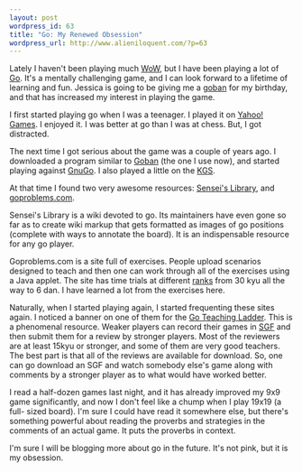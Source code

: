 ```yaml
---
layout: post
wordpress_id: 63
title: "Go: My Renewed Obsession"
wordpress_url: http://www.alieniloquent.com/?p=63
---
```

Lately I haven't been playing much [WoW][1], but I have been playing a lot of
[Go][2]. It's a mentally challenging game, and I can look forward to a
lifetime of learning and fun. Jessica is going to be giving me a [goban][3]
for my birthday, and that has increased my interest in playing the game.

I first started playing go when I was a teenager. I played it on [Yahoo!
Games][4]. I enjoyed it. I was better at go than I was at chess. But, I got
distracted.

The next time I got serious about the game was a couple of years ago. I
downloaded a program similar to [Goban][5] (the one I use now), and started
playing against [GnuGo][6]. I also played a little on the [KGS][7].

At that time I found two very awesome resources: [Sensei's Library][8], and
[goproblems.com][9].

Sensei's Library is a wiki devoted to go. Its maintainers have even gone so
far as to create wiki markup that gets formatted as images of go positions
(complete with ways to annotate the board). It is an indispensable resource
for any go player.

Goproblems.com is a site full of exercises. People upload scenarios designed
to teach and then one can work through all of the exercises using a Java
applet. The site has time trials at different [ranks][10] from 30 kyu all the
way to 6 dan. I have learned a lot from the exercises here.

Naturally, when I started playing again, I started frequenting these sites
again. I noticed a banner on one of them for the [Go Teaching Ladder][11].
This is a phenomenal resource. Weaker players can record their games in
[SGF][12] and then submit them for a review by stronger players. Most of the
reviewers are at least 15kyu or stronger, and some of them are very good
teachers. The best part is that all of the reviews are available for download.
So, one can go download an SGF and watch somebody else's game along with
comments by a stronger player as to what would have worked better.

I read a half-dozen games last night, and it has already improved my 9x9 game
significantly, and now I don't feel like a chump when I play 19x19 (a full-
sized board). I'm sure I could have read it somewhere else, but there's
something powerful about reading the proverbs and strategies in the comments
of an actual game. It puts the proverbs in context.

I'm sure I will be blogging more about go in the future. It's not pink, but it
is my obsession.

   [1]: http://www.worldofwarcraft.com

   [2]: http://en.wikipedia.org/wiki/Go_(board_game)

   [3]: http://en.wikipedia.org/wiki/Goban

   [4]: http://games.yahoo.com/

   [5]: http://www.sente.ch/software/goban/

   [6]: http://www.gnu.org/software/gnugo/

   [7]: http://kgs.kiseido.com/

   [8]: http://senseis.xmp.net/

   [9]: http://www.goproblems.com/

   [10]: http://senseis.xmp.net/?Rank

   [11]: http://gtl.xmp.net/

   [12]: http://senseis.xmp.net/?SGF

